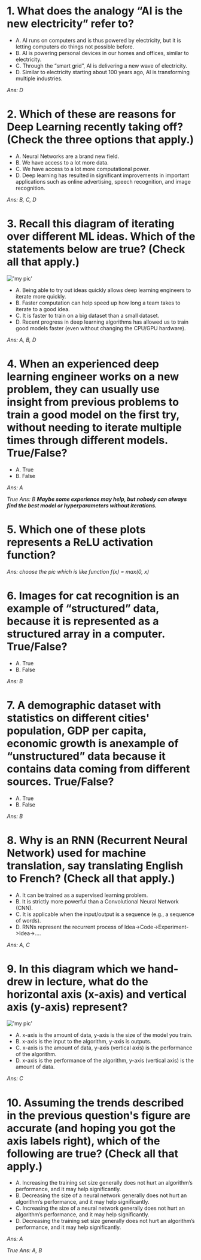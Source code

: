 # 1. What does the analogy “AI is the new electricity” refer to?
- A. AI runs on computers and is thus powered by electricity, but it is letting computers do things not possible before.
- B. AI is powering personal devices in our homes and offices, similar to electricity.
- C. Through the “smart grid”, AI is delivering a new wave of electricity.
- D. Similar to electricity starting about 100 years ago, AI is transforming multiple industries.

*Ans: D*

# 2. Which of these are reasons for Deep Learning recently taking off? (Check the three options that apply.)
- A. Neural Networks are a brand new field.
- B. We have access to a lot more data.
- C. We have access to a lot more computational power.
- D. Deep learning has resulted in significant improvements in important applications such as online advertising, speech recognition, and image recognition.

*Ans: B, C, D*

# 3. Recall this diagram of iterating over different ML ideas. Which of the statements below are true? (Check all that apply.)
!['my pic'](images/第一周quiz小测验.jpg)

- A. Being able to try out ideas quickly allows deep learning engineers to iterate more quickly.
- B. Faster computation can help speed up how long a team takes to iterate to a good idea.
- C. It is faster to train on a big dataset than a small dataset.
- D. Recent progress in deep learning algorithms has allowed us to train good models faster (even without changing the CPU/GPU hardware).

*Ans: A, B, D*

# 4. When an experienced deep learning engineer works on a new problem, they can usually use insight from previous problems to train a good model on the first try, without needing to iterate multiple times through different models. True/False?
- A. True
- B. False

*Ans: A*

*True Ans: B **Maybe some experience may help, but nobody can always find the best model or hyperparameters without iterations.***

# 5. Which one of these plots represents a ReLU activation function?

*Ans: choose the pic which is like function f(x) = max(0, x)*

# 6. Images for cat recognition is an example of “structured” data, because it is represented as a structured array in a computer. True/False?
- A. True
- B. False

*Ans: B*

# 7. A demographic dataset with statistics on different cities' population, GDP per capita, economic growth is anexample of “unstructured” data because it contains data coming from different sources. True/False?
- A. True
- B. False

*Ans: B*

# 8. Why is an RNN (Recurrent Neural Network) used for machine translation, say translating English to French? (Check all that apply.)
- A. It can be trained as a supervised learning problem.
- B. It is strictly more powerful than a Convolutional Neural Network (CNN).
- C. It is applicable when the input/output is a sequence (e.g., a sequence of words).
- D. RNNs represent the recurrent process of Idea->Code->Experiment->Idea->....

*Ans: A, C*

# 9. In this diagram which we hand-drew in lecture, what do the horizontal axis (x-axis) and vertical axis (y-axis) represent?
!['my pic'](images/第一周quiz小测验_1.jpg)
- A. x-axis is the amount of data, y-axis is the size of the model you train.
- B. x-axis is the input to the algorithm, y-axis is outputs.
- C. x-axis is the amount of data, y-axis (vertical axis) is the performance of the algorithm.
- D. x-axis is the performance of the algorithm, y-axis (vertical axis) is the amount of data.

*Ans: C*

# 10. Assuming the trends described in the previous question's figure are accurate (and hoping you got the axis labels right), which of the following are true? (Check all that apply.)
- A. Increasing the training set size generally does not hurt an algorithm’s performance, and it may help significantly.
- B. Decreasing the size of a neural network generally does not hurt an algorithm’s performance, and it may help significantly.
- C. Increasing the size of a neural network generally does not hurt an algorithm’s performance, and it may help significantly.
- D. Decreasing the training set size generally does not hurt an algorithm’s performance, and it may help significantly.

*Ans: A*

*True Ans: A, B*




